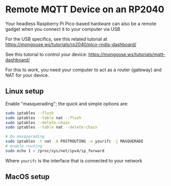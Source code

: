 # Remote MQTT Device on an RP2040

Your headless Raspberry Pi Pico-based hardware can also be a remote gadget when you connect it to your computer via USB

For the USB specifics, see this related tutorial at https://mongoose.ws/tutorials/rp2040/pico-rndis-dashboard/

See this tutorial to control your device: https://mongoose.ws/tutorials/mqtt-dashboard/

For this to work, you need your computer to act as a router (gateway) and NAT for your device.

## Linux setup

Enable "masquerading"; the quick and simple options are:

``` bash
sudo iptables --flush
sudo iptables --table nat --flush
sudo iptables --delete-chain
sudo iptables --table nat --delete-chain

# Do masquerading
sudo iptables -t nat -A POSTROUTING -o yourifc -j MASQUERADE
# enable routing
sudo echo 1 > /proc/sys/net/ipv4/ip_forward
```

Where `yourifc` is the interface that is connected to your network

## MacOS setup

